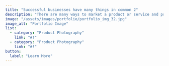 ```yaml
---
title: "Successful businesses have many things in common 2"
description: "There are many ways to market a product or service and providing the potential clients and testimonials. The power of testimonials can never."
image: "/assets/images/portfolio/portfolio_img_32.jpg"
image_alt: "Portfolio Image"
list:
  - category: "Product Photography"
    link: "#!"
  - category: "Product Photography"
    link: "#!"
button:
  label: "Learn More"
---
```

